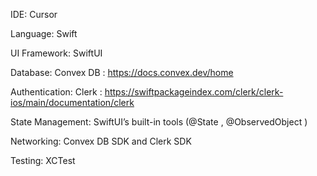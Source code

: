 IDE: Cursor

Language: Swift

UI Framework: SwiftUI

Database: Convex DB : https://docs.convex.dev/home

Authentication: Clerk : https://swiftpackageindex.com/clerk/clerk-ios/main/documentation/clerk

State Management: SwiftUI’s built-in tools (@State
, @ObservedObject
)

Networking: Convex DB SDK and Clerk SDK

Testing: XCTest

